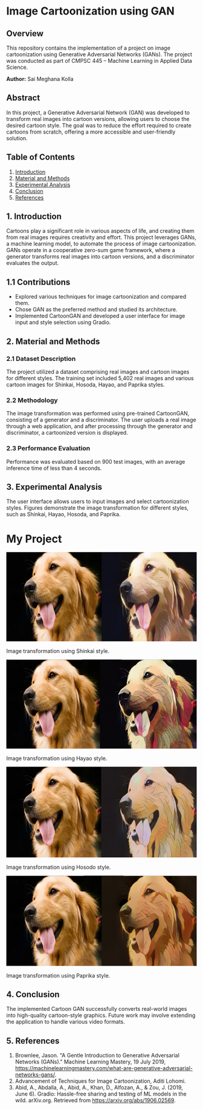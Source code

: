 # Image Cartoonization using GAN

## Overview

This repository contains the implementation of a project on image cartoonization using Generative Adversarial Networks (GANs). The project was conducted as part of CMPSC 445 – Machine Learning in Applied Data Science.

**Author:** Sai Meghana Kolla

## Abstract

In this project, a Generative Adversarial Network (GAN) was developed to transform real images into cartoon versions, allowing users to choose the desired cartoon style. The goal was to reduce the effort required to create cartoons from scratch, offering a more accessible and user-friendly solution.

## Table of Contents

1. [Introduction](#1-introduction)
2. [Material and Methods](#2-material-and-methods)
3. [Experimental Analysis](#3-experimental-analysis)
4. [Conclusion](#4-conclusion)
5. [References](#references)

## 1. Introduction

Cartoons play a significant role in various aspects of life, and creating them from real images requires creativity and effort. This project leverages GANs, a machine learning model, to automate the process of image cartoonization. GANs operate in a cooperative zero-sum game framework, where a generator transforms real images into cartoon versions, and a discriminator evaluates the output.

## 1.1 Contributions

- Explored various techniques for image cartoonization and compared them.
- Chose GAN as the preferred method and studied its architecture.
- Implemented CartoonGAN and developed a user interface for image input and style selection using Gradio.

## 2. Material and Methods

### 2.1 Dataset Description

The project utilized a dataset comprising real images and cartoon images for different styles. The training set included 5,402 real images and various cartoon images for Shinkai, Hosoda, Hayao, and Paprika styles.

### 2.2 Methodology

The image transformation was performed using pre-trained CartoonGAN, consisting of a generator and a discriminator. The user uploads a real image through a web application, and after processing through the generator and discriminator, a cartoonized version is displayed.

### 2.3 Performance Evaluation

Performance was evaluated based on 900 test images, with an average inference time of less than 4 seconds.

## 3. Experimental Analysis

The user interface allows users to input images and select cartoonization styles. Figures demonstrate the image transformation for different styles, such as Shinkai, Hayao, Hosoda, and Paprika.

# My Project

![Image 1](https://github.com/saimeghana26/image-cartoonization/blob/34501ff78024def7081ba7558b7894630871c3fe/images/Shinkai.png)

Image transformation using Shinkai style.

![Image 2](https://github.com/saimeghana26/image-cartoonization/blob/34501ff78024def7081ba7558b7894630871c3fe/images/Hayao.png)

Image transformation using Hayao style.

![Image 3](https://github.com/saimeghana26/image-cartoonization/blob/34501ff78024def7081ba7558b7894630871c3fe/images/hosoda.png)

Image transformation using Hosodo style.

![Image 4](https://github.com/saimeghana26/image-cartoonization/blob/34501ff78024def7081ba7558b7894630871c3fe/images/paprika.png)

Image transformation using Paprika style.


## 4. Conclusion

The implemented Cartoon GAN successfully converts real-world images into high-quality cartoon-style graphics. Future work may involve extending the application to handle various video formats.

## 5. References

1. Brownlee, Jason. "A Gentle Introduction to Generative Adversarial Networks (GANs)." Machine Learning Mastery, 19 July 2019, https://machinelearningmastery.com/what-are-generative-adversarial-networks-gans/.
2. Advancement of Techniques for Image Cartoonization, Aditi Lohomi.
3. Abid, A., Abdalla, A., Abid, A., Khan, D., Alfozan, A., & Zou, J. (2019, June 6). Gradio: Hassle-free sharing and testing of ML models in the wild. arXiv.org. Retrieved from https://arxiv.org/abs/1906.02569.
